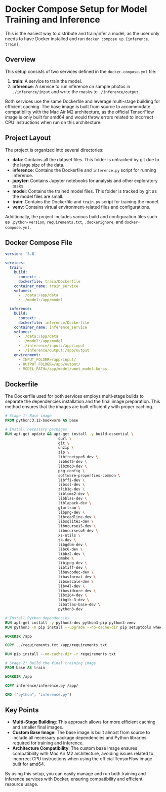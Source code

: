 # Docker Compose Setup for Model Training and Inference

This is the easiest way to distribute and train/infer a model, as the user only needs to have Docker installed and run `docker compose up [inference, train]`.

## Overview

This setup consists of two services defined in the `docker-compose.yml` file:

1. **train**: A service to train the model.
2. **inference**: A service to run inference on sample photos in `./inference/input` and write the masks to `./inference/output`.

Both services use the same Dockerfile and leverage multi-stage building for efficient caching. The base image is built from source to accommodate compatibility with the Mac Air M2 architecture, as the official TensorFlow image is only built for amd64 and would throw errors related to incorrect CPU instructions when run on this architecture.

## Project Layout

The project is organized into several directories:

- **data**: Contains all the dataset files. This folder is untracked by git due to the large size of the data.
- **inference**: Contains the Dockerfile and `inference.py` script for running inference.
- **jupyter**: Contains Jupyter notebooks for analysis and other exploratory tasks.
- **model**: Contains the trained model files. This folder is tracked by git as the model files are small.
- **train**: Contains the Dockerfile and `train.py` script for training the model.
- **venv**: Contains virtual environment-related files and configurations.

Additionally, the project includes various build and configuration files such as `.python-version`, `requirements.txt`, `.dockerignore`, and `docker-compose.yml`.

## Docker Compose File

```yaml
version: '3.8'

services:
  train:
    build:
      context: .
      dockerfile: train/Dockerfile
    container_name: train_service
    volumes:
      - ./data:/app/data
      - ./model:/app/model

  inference:
    build:
      context: .
      dockerfile: inference/Dockerfile
    container_name: inference_service
    volumes:
      - ./data:/app/data
      - ./model:/app/model
      - ./inference/input:/app/input
      - ./inference/output:/app/output
    environment:
      - INPUT_FOLDER=/app/input/
      - OUTPUT_FOLDER=/app/output/
      - MODEL_PATH=/app/model/unet_model.keras
```

## Dockerfile

The Dockerfile used for both services employs multi-stage builds to separate the dependencies installation and the final image preparation. This method ensures that the images are built efficiently with proper caching.

```dockerfile
# Stage 1: Base image
FROM python:3.12-bookworm AS base

# Install necessary packages
RUN apt-get update && apt-get install -y build-essential \
                        curl \
                        git \
                        unzip \
                        zip \
                        libfreetype6-dev \
                        libhdf5-dev \
                        libzmq3-dev \
                        pkg-config \
                        software-properties-common \
                        libffi-dev \
                        libssl-dev \
                        zlib1g-dev \
                        liblcms2-dev \
                        libblas-dev \
                        liblapack-dev \
                        gfortran \
                        libpng-dev \
                        libreadline-dev \
                        libsqlite3-dev \
                        libncurses5-dev \
                        libncursesw5-dev \
                        xz-utils \
                        tk-dev \
                        libgdbm-dev \
                        libc6-dev \
                        libbz2-dev \
                        cmake \
                        libjpeg-dev \
                        libtiff-dev \
                        libavcodec-dev \
                        libavformat-dev \
                        libswscale-dev \
                        libv4l-dev \
                        libxvidcore-dev \
                        libx264-dev \
                        libgtk-3-dev \
                        libatlas-base-dev \
                        python3-dev

# Install Python dependencies
RUN apt-get install -y python3-dev python3-pip python3-venv
RUN python3 -m pip install --upgrade --no-cache-dir pip setuptools wheel && python3 -m pip install --no-cache-dir wheel six numpy packaging h5py

WORKDIR /app

COPY ../requirements.txt /app/requirements.txt

RUN pip install --no-cache-dir -r requirements.txt

# Stage 2: Build the final training image
FROM base AS train

WORKDIR /app

COPY inference/inference.py /app/

CMD ["python", "inference.py"]
```

## Key Points

- **Multi-Stage Building**: This approach allows for more efficient caching and smaller final images.
- **Custom Base Image**: The base image is built almost from source to include all necessary package dependencies and Python libraries required for training and inference.
- **Architecture Compatibility**: The custom base image ensures compatibility with Mac Air M2 architecture, avoiding issues related to incorrect CPU instructions when using the official TensorFlow image built for amd64.

By using this setup, you can easily manage and run both training and inference services with Docker, ensuring compatibility and efficient resource usage.
